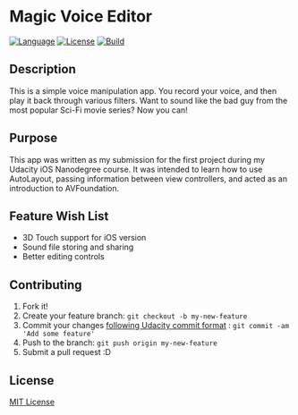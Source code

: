 # Magic Voice Editor

[![Language](http://img.shields.io/badge/language-swift-brightgreen.svg?style=flat)](https://developer.apple.com/swift)
[![License](https://img.shields.io/github/license/mashape/apistatus.svg)](Voice%20Magic/LICENSE.md)
[![Build](https://img.shields.io/badge/Magic%20Voice%20Editor-v%200.9-blue.svg)](http://www.blaumagier.com)

## Description

This is a simple voice manipulation app.  You record your voice, and then play it back through various filters.  Want to sound like the bad guy from the most popular Sci-Fi movie series?  Now you can!

## Purpose
This app was written as my submission for the first project during my Udacity iOS Nanodegree course.  It was intended to learn how to use AutoLayout, passing information between view controllers, and acted as an introduction to AVFoundation.

## Feature Wish List

- 3D Touch support for iOS version
- Sound file storing and sharing
- Better editing controls

## Contributing
1. Fork it!
2. Create your feature branch: `git checkout -b my-new-feature`
3. Commit your changes [following Udacity commit format](http://udacity.github.io/git-styleguide/) : `git commit -am 'Add some feature'`
4. Push to the branch: `git push origin my-new-feature`
5. Submit a pull request :D

## License
[MIT License](Tip-Calculator/LICENSE.txt)

